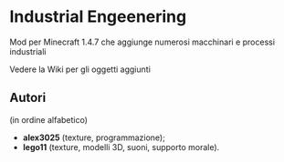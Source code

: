 # Industrial Engeenering

Mod per Minecraft 1.4.7 che aggiunge numerosi macchinari e processi industriali

Vedere la Wiki per gli oggetti aggiunti

## Autori
(in ordine alfabetico)

* **alex3025** (texture, programmazione);
* **lego11** (texture, modelli 3D, suoni, supporto morale).
